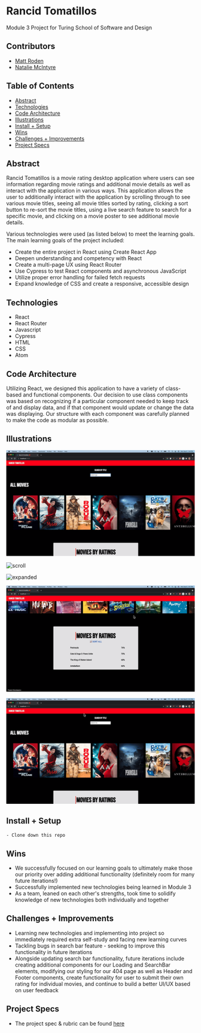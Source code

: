 # Rancid Tomatillos
Module 3 Project for Turing School of Software and Design

## Contributors
  - [Matt Roden](https://github.com/Matt-Roden)
  - [Natalie McIntyre](https://github.com/nataliemcintyre2021)

## Table of Contents
  - [Abstract](#abstract)
  - [Technologies](#technologies)
  - [Code Architecture](#code-architecture)
  - [Illustrations](#illustrations)
  - [Install + Setup](#set-up)
  - [Wins](#wins)
  - [Challenges + Improvements](#challenges-+-Improvements)
  - [Project Specs](#project-specs)

## Abstract
Rancid Tomatillos is a movie rating desktop application where users can see information regarding movie ratings and additional movie details as well as interact with the application in various ways. This application allows the user to additionally interact with the application by scrolling through to see various movie titles, seeing all movie titles sorted by rating, clicking a sort button to re-sort the movie titles, using a live search feature to search for a specific movie, and clicking on a movie poster to see additional movie details.

Various technologies were used (as listed below) to meet the learning goals. The main learning goals of the project included:

- Create the entire project in React using Create React App
- Deepen understanding and competency with React
- Create a multi-page UX using React Router
- Use Cypress to test React components and asynchronous JavaScript
- Utilize proper error handling for failed fetch requests
- Expand knowledge of CSS and create a responsive, accessible design


## Technologies
  - React
  - React Router
  - Javascript
  - Cypress
  - HTML
  - CSS
  - Atom

## Code Architecture

Utilizing React, we designed this application to have a variety of class-based and functional components. Our decision to use
class components was based on recognizing if a particular component needed to keep track of and display data, and if that
component would update or change the data was displaying. Our structure with each component was carefully planned to make the code as modular as possible.

## Illustrations

![search](/assets/search.gif)

![scroll](/assets/scroll.gif)

![expanded](/assets/expanded.gif)

![list](/assets/list.gif)

![loading](assets/loading.gif)

## Install + Setup
	- Clone down this repo

## Wins
- We successfully focused on our learning goals to ultimately make those our priority over adding additional functionality (definitely room for many future iterations!)
- Successfully implemented new technologies being learned in Module 3
- As a team, leaned on each other's strengths, took time to solidify knowledge of new technologies both individually and together

## Challenges + Improvements
- Learning new technologies and implementing into project so immediately required extra self-study and facing new learning curves
- Tackling bugs in search bar feature - seeking to improve this functionality in future iterations
- Alongside updating search bar functionality, future iterations include creating additional components for our Loading and SearchBar elements, modifying our styling for our 404 page as well as Header and Footer components, create functionality for user to submit their own rating for individual movies, and continue to build a better UI/UX based on user feedback


## Project Specs
- The project spec & rubric can be found [here](https://frontend.turing.edu/projects/module-3/rancid-tomatillos-v3.html)
